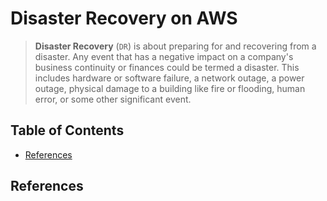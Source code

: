 # Disaster Recovery on AWS

> **Disaster Recovery** (`DR`) is about preparing for and recovering from a disaster.
> Any event that has a negative impact
> on a company's business continuity or finances could be termed a disaster.
> This includes hardware or software failure, a network outage, a power outage,
> physical damage to a building like fire or flooding, human error,
> or some other significant event.

## Table of Contents

<!-- START doctoc generated TOC please keep comment here to allow auto update -->
<!-- DON'T EDIT THIS SECTION, INSTEAD RE-RUN doctoc TO UPDATE -->

- [References](#references)

<!-- END doctoc generated TOC please keep comment here to allow auto update -->

## References
